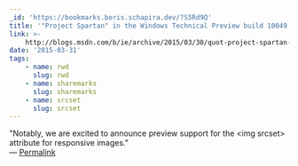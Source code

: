 ```yaml
---
_id: 'https://bookmarks.boris.schapira.dev/?S5Rd9Q'
title: '"Project Spartan" in the Windows Technical Preview build 10049'
link: >-
    http://blogs.msdn.com/b/ie/archive/2015/03/30/quot-project-spartan-quot-in-the-windows-technical-preview-build-10049.aspx
date: '2015-03-31'
tags:
    - name: rwd
      slug: rwd
    - name: sharemarks
      slug: sharemarks
    - name: srcset
      slug: srcset
---
```


&quot;Notably, we are excited to announce preview support for the &lt;img
srcset&gt; attribute for responsive images.&quot; <br>&#8212;
<a href="https://bookmarks.boris.schapira.dev/?S5Rd9Q" title="Permalink">Permalink</a>
